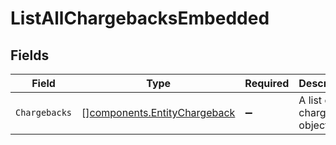 # ListAllChargebacksEmbedded


## Fields

| Field                                                                        | Type                                                                         | Required                                                                     | Description                                                                  |
| ---------------------------------------------------------------------------- | ---------------------------------------------------------------------------- | ---------------------------------------------------------------------------- | ---------------------------------------------------------------------------- |
| `Chargebacks`                                                                | [][components.EntityChargeback](../../models/components/entitychargeback.md) | :heavy_minus_sign:                                                           | A list of chargeback objects.                                                |